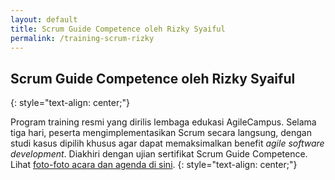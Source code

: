 ```yaml
---
layout: default
title: Scrum Guide Competence oleh Rizky Syaiful
permalink: /training-scrum-rizky
---
```


## Scrum Guide Competence oleh Rizky Syaiful
{: style="text-align: center;"}

Program training resmi yang dirilis lembaga edukasi AgileCampus. Selama tiga hari, peserta mengimplementasikan Scrum secara langsung, dengan studi kasus dipilih khusus agar dapat memaksimalkan benefit *agile software development*. Diakhiri dengan ujian sertifikat Scrum Guide Competence. Lihat [foto-foto acara dan agenda di sini](http://rizkysyaiful.com/training-scrum).
{: style="text-align: center;"}

